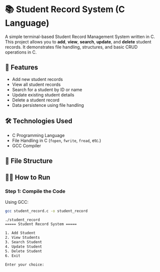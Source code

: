 # 📚 Student Record System (C Language)

A simple terminal-based Student Record Management System written in C. This project allows you to **add**, **view**, **search**, **update**, and **delete** student records. It demonstrates file handling, structures, and basic CRUD operations in C.

## 🚀 Features

- Add new student records
- View all student records
- Search for a student by ID or name
- Update existing student details
- Delete a student record
- Data persistence using file handling

## 🛠️ Technologies Used

- C Programming Language
- File Handling in C (`fopen`, `fwrite`, `fread`, etc.)
- GCC Compiler

## 📁 File Structure


## 🧑‍💻 How to Run

### Step 1: Compile the Code

Using GCC:
```bash
gcc student_record.c -o student_record

./student_record
===== Student Record System =====

1. Add Student
2. View Students
3. Search Student
4. Update Student
5. Delete Student
6. Exit

Enter your choice:

